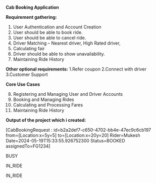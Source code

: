 <b>Cab Booking Application</b>

<b>Requirement gathering:</b>
1.	User Authentication and Account Creation
2.	User should be able to book ride.
3.	User should be able to cancel ride.
4.	Driver Matching – Nearest driver, High Rated driver,
5.	Calculating fair
6.	Driver should be able to show unavailability.
7.	Maintaining Ride History

<b>Other optional requirements:</b>
1.Refer coupon
2.Connect with driver
3.Customer Support

<b>Core Use Cases </b>

8.	Registering and Managing User and Driver Accounts
9.	Booking and Managing Rides
10.	Calculating and Processing Fares
11.	Maintaining Ride History


<b>Output of the project which i created:</b>

[CabBookingRequest : id=b2a2def7-c650-4702-bb4e-47ec9c6cb197 from=[Location:x=5y=5] to=[Location:x=20y=20] Rider=Mukesh Date=2024-05-19T15:33:55.926752300 Status=BOOKED assignedTo=FG1234]

BUSY

IN_RIDE

IN_RIDE

